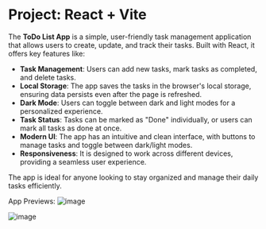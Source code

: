 # Project: React + Vite

The **ToDo List App** is a simple, user-friendly task management application that allows users to create, update, and track their tasks. Built with React, it offers key features like:

- **Task Management**: Users can add new tasks, mark tasks as completed, and delete tasks.
- **Local Storage**: The app saves the tasks in the browser's local storage, ensuring data persists even after the page is refreshed.
- **Dark Mode**: Users can toggle between dark and light modes for a personalized experience.
- **Task Status**: Tasks can be marked as "Done" individually, or users can mark all tasks as done at once.
- **Modern UI**: The app has an intuitive and clean interface, with buttons to manage tasks and toggle between dark/light modes.
- **Responsiveness**: It is designed to work across different devices, providing a seamless user experience.

The app is ideal for anyone looking to stay organized and manage their daily tasks efficiently.

App Previews:
![image](https://github.com/user-attachments/assets/dfd0b308-6fc1-4ad9-9ac8-33da4745a22f)

![image](https://github.com/user-attachments/assets/49968738-f95b-4576-81c2-7afa15ee103c)


